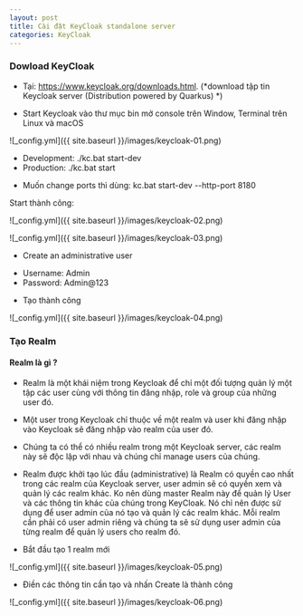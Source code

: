 ```yaml
---
layout: post
title: Cài đặt KeyCloak standalone server
categories: KeyCloak
---
```


### Dowload KeyCloak

- Tại: https://www.keycloak.org/downloads.html. (*download tập tin Keycloak server (Distribution powered by Quarkus) *)

- Start Keycloak vào thư mục bin mở console trên Window, Terminal trên Linux và macOS

![_config.yml]({{ site.baseurl }}/images/keycloak-01.png)

+ Development:  ./kc.bat start-dev
+ Production:   ./kc.bat start

- Muốn change ports thì dùng: kc.bat start-dev --http-port 8180

Start thành công:

![_config.yml]({{ site.baseurl }}/images/keycloak-02.png)

![_config.yml]({{ site.baseurl }}/images/keycloak-03.png)

- Create an administrative user
+ Username: Admin
+ Password: Admin@123

- Tạo thành công

![_config.yml]({{ site.baseurl }}/images/keycloak-04.png)


### Tạo Realm

#### Realm là gì ? 

- Realm là một khái niệm trong Keycloak để chỉ một đối tượng quản lý một tập các user cùng với thông tin đăng nhập, role và group của những user đó. 
- Một user trong Keycloak chỉ thuộc về một realm và user khi đăng nhập vào Keycloak sẽ đăng nhập vào realm của user đó. 
- Chúng ta có thể có nhiều realm trong một Keycloak server, các realm này sẽ độc lập với nhau và chúng chỉ manage users của chúng.

- Realm được khởi tạo lúc đầu (administrative)  là Realm có quyền cao nhất trong các realm của Keycloak server, user admin sẽ có quyền xem và quản lý các realm khác.
Ko nên dùng master Realm này để quản lý User và các thông tin khác của chúng trong KeyCloak.  Nó chỉ nên được sử dụng để user admin của nó tạo và quản lý các realm khác. Mỗi realm cần phải có user admin riêng và chúng ta sẽ sử dụng user admin của từng realm để quản lý users cho realm đó.

- Bắt đầu tạo 1 realm mới

![_config.yml]({{ site.baseurl }}/images/keycloak-05.png)

- Điền các thông tin cần tạo và nhấn Create là thành công

![_config.yml]({{ site.baseurl }}/images/keycloak-06.png)




